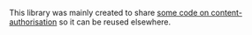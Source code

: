 This library was mainly created to share [some code on content-authorisation](https://github.com/guardian/content-authorisation/blob/afe5bd36364cde229d0bc03d6f1ca61bfc1f64c0/content-authorisation/src/main/scala/com/gu/authorisation/provider/GeneratedTokens.scala) so it can be reused elsewhere.

